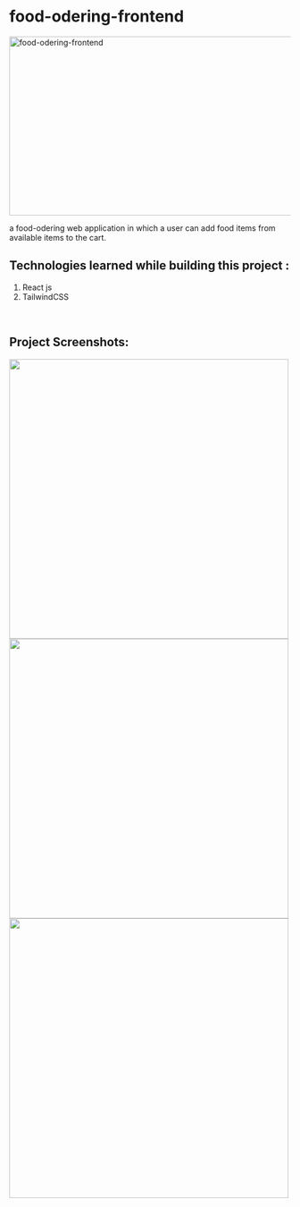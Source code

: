 # food-odering-frontend
<img src="https://socialify.git.ci/Sumitkmr13/food-ordering-frontend/image?font=KoHo&language=1&name=1&owner=1&pattern=Circuit%20Board&theme=Dark" alt="food-odering-frontend" width="640" height="320" />

a food-odering web application in which a user can add food items from available items to the cart.<br>

<h2>Technologies learned while building this project :</h2>
<ol>
  <li>React js</li>
  <li>TailwindCSS</li>
</ol>

<br>
<h2>Project Screenshots:</h2>
<div><span><img src="https://res.cloudinary.com/dhfpcwwq0/image/upload/v1633515972/project/Screenshot_88_qnrhbf.png" width="500px"></span>
     <span><img src="https://res.cloudinary.com/dhfpcwwq0/image/upload/v1633515974/project/Screenshot_89_kqp04b.png" width="500px"></span>
     <span><img src="https://res.cloudinary.com/dhfpcwwq0/image/upload/v1633515974/project/Screenshot_90_ckkkse.png" width="500px"></span>
</div>
